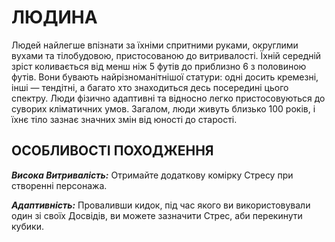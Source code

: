 ﻿# ЛЮДИНА

Людей найлегше впізнати за їхніми спритними руками, округлими вухами та тілобудовою, пристосованою до витривалості. Їхній середній зріст коливається від менш ніж 5 футів до приблизно 6 з половиною футів. Вони бувають найрізноманітнішої статури: одні досить кремезні, інші — тендітні, а багато хто знаходиться десь посередині цього спектру. Люди фізично адаптивні та відносно легко пристосовуються до суворих кліматичних умов. Загалом, люди живуть близько 100 років, і їхнє тіло зазнає значних змін від юності до старості.

## ОСОБЛИВОСТІ ПОХОДЖЕННЯ

***Висока Витривалість:*** Отримайте додаткову комірку Стресу при створенні персонажа.

***Адаптивність:*** Проваливши кидок, під час якого ви використовували один зі своїх Досвідів, ви можете зазначити Стрес, аби перекинути кубики.